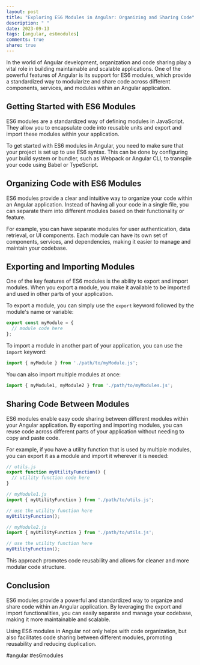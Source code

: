 ```yaml
---
layout: post
title: "Exploring ES6 Modules in Angular: Organizing and Sharing Code"
description: " "
date: 2023-09-13
tags: [angular, es6modules]
comments: true
share: true
---
```


In the world of Angular development, organization and code sharing play a vital role in building maintainable and scalable applications. One of the powerful features of Angular is its support for ES6 modules, which provide a standardized way to modularize and share code across different components, services, and modules within an Angular application.

## Getting Started with ES6 Modules

ES6 modules are a standardized way of defining modules in JavaScript. They allow you to encapsulate code into reusable units and export and import these modules within your application.

To get started with ES6 modules in Angular, you need to make sure that your project is set up to use ES6 syntax. This can be done by configuring your build system or bundler, such as Webpack or Angular CLI, to transpile your code using Babel or TypeScript.

## Organizing Code with ES6 Modules

ES6 modules provide a clear and intuitive way to organize your code within an Angular application. Instead of having all your code in a single file, you can separate them into different modules based on their functionality or feature.

For example, you can have separate modules for user authentication, data retrieval, or UI components. Each module can have its own set of components, services, and dependencies, making it easier to manage and maintain your codebase.

## Exporting and Importing Modules

One of the key features of ES6 modules is the ability to export and import modules. When you export a module, you make it available to be imported and used in other parts of your application.

To export a module, you can simply use the `export` keyword followed by the module's name or variable:

```javascript
export const myModule = {
  // module code here
};
```

To import a module in another part of your application, you can use the `import` keyword:

```javascript
import { myModule } from './path/to/myModule.js';
```

You can also import multiple modules at once:

```javascript
import { myModule1, myModule2 } from './path/to/myModules.js';
```

## Sharing Code Between Modules

ES6 modules enable easy code sharing between different modules within your Angular application. By exporting and importing modules, you can reuse code across different parts of your application without needing to copy and paste code.

For example, if you have a utility function that is used by multiple modules, you can export it as a module and import it wherever it is needed:

```javascript
// utils.js
export function myUtilityFunction() {
  // utility function code here
}
```

```javascript
// myModule1.js
import { myUtilityFunction } from './path/to/utils.js';

// use the utility function here
myUtilityFunction();
```

```javascript
// myModule2.js
import { myUtilityFunction } from './path/to/utils.js';

// use the utility function here
myUtilityFunction();
```

This approach promotes code reusability and allows for cleaner and more modular code structure.

## Conclusion

ES6 modules provide a powerful and standardized way to organize and share code within an Angular application. By leveraging the export and import functionalities, you can easily separate and manage your codebase, making it more maintainable and scalable.

Using ES6 modules in Angular not only helps with code organization, but also facilitates code sharing between different modules, promoting reusability and reducing duplication.

#angular #es6modules